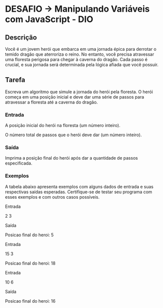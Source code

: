 # DESAFIO -> Manipulando Variáveis com JavaScript - DIO

## Descrição
Você é um jovem herói que embarca em uma jornada épica para derrotar o temido dragão que aterroriza o reino. No entanto, você precisa atravessar uma floresta perigosa para chegar à caverna do dragão. Cada passo é crucial, e sua jornada será determinada pela lógica afiada que você possuir.

## Tarefa 
Escreva um algoritmo que simule a jornada do herói pela floresta. O herói começa em uma posição inicial e deve dar uma série de passos para atravessar a floresta até a caverna do dragão.

### Entrada
A posição inicial do herói na floresta (um número inteiro).

O número total de passos que o herói deve dar (um número inteiro).

### Saída
Imprima a posição final do herói após dar a quantidade de passos especificada.

### Exemplos
A tabela abaixo apresenta exemplos com alguns dados de entrada e suas respectivas saídas esperadas. Certifique-se de testar seu programa com esses exemplos e com outros casos possíveis.

Entrada

2
3	    

Saída

Posicao final do heroi: 5

Entrada	

15
3

Posicao final do heroi: 18


Entrada

10
6

Saída

Posicao final do heroi: 16

